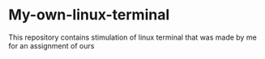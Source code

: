 # My-own-linux-terminal
This repository contains stimulation of linux terminal that was made by me for an assignment of ours
